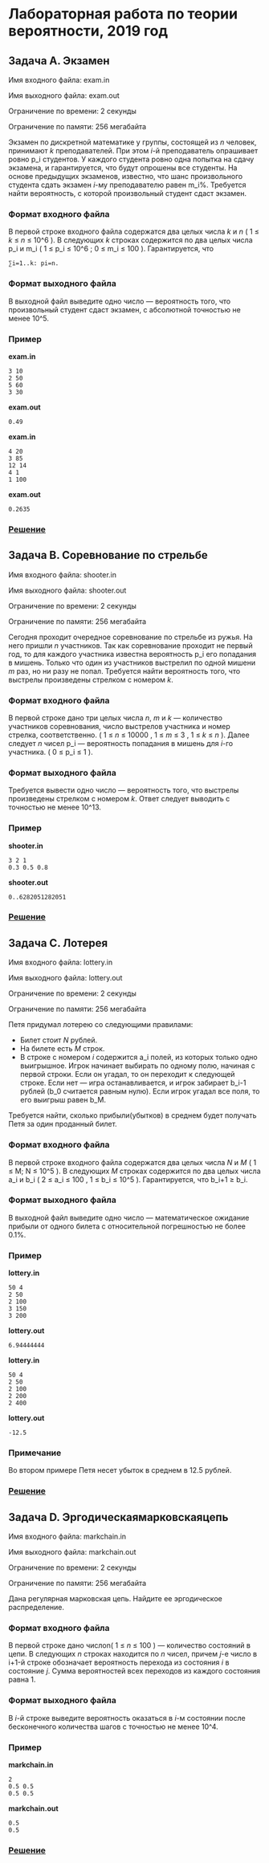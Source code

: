 # Лабораторная работа по теории вероятности, 2019 год

## Задача A. Экзамен

Имя входного файла: exam.in

Имя выходного файла: exam.out

Ограничение по времени: 2 секунды

Ограничение по памяти: 256 мегабайта

Экзамен по дискретной математике у группы, состоящей из _n_ человек, принимают _k_ преподавателей. При этом _i_-й преподаватель опрашивает ровно p_i студентов. У каждого студента ровно одна
попытка на сдачу экзамена, и гарантируется, что будут опрошены все студенты. На основе предыдущих экзаменов, известно, что шанс произвольного студента сдать экзамен _i_-му преподавателю
равен m_i%. Требуется найти вероятность, с которой произвольный студент сдаст экзамен.

### Формат входного файла

В первой строке входного файла содержатся два целых числа _k_ и _n_ ( 1 ≤ _k_ ≤ _n_ ≤ 10^6 ). В следующих _k_ строках содержится по два целых числа p_i и m_i ( 1 ≤ p_i ≤ 10^6 ; 0 ≤ m_i ≤ 100 ). Гарантируется,
что
```
∑i=1..k: pi=n.
```
### Формат выходного файла

В выходной файл выведите одно число — вероятность того, что произвольный студент сдаст
экзамен, с абсолютной точностью не менее 10^5.

### Пример

**exam.in**
```
3 10
2 50
5 60
3 30
```

**exam.out**
```
0.49
```

**exam.in**
```
4 20
3 85
12 14
4 1
1 100
```

**exam.out**
```
0.2635
```

### [Решение](A.cpp)

## Задача B. Соревнование по стрельбе

Имя входного файла: shooter.in

Имя выходного файла: shooter.out

Ограничение по времени: 2 секунды

Ограничение по памяти: 256 мегабайта

Сегодня проходит очередное соревнование по стрельбе из ружья. На него пришли _n_ участников.
Так как соревнование проходит не первый год, то для каждого участника известна вероятность p_i
его попадания в мишень. Только что один из участников выстрелил по одной мишени _m_ раз, но ни
разу не попал. Требуется найти вероятность того, что выстрелы произведены стрелком с номером
_k_.

### Формат входного файла

В первой строке дано три целых числа _n_, _m_ и _k_ — количество участников соревнования, число
выстрелов участника и номер стрелка, соответственно. ( 1 ≤ _n_ ≤ 10000 , 1 ≤ _m_ ≤ 3 , 1 ≤ _k_ ≤ _n_ ). Далее
следует _n_ чисел p_i — вероятность попадания в мишень для _i_-го участника. ( 0 ≤ p_i ≤ 1 ).

### Формат выходного файла

Требуется вывести одно число — вероятность того, что выстрелы произведены стрелком с номером _k_. Ответ следует выводить с точностью не менее 10^13.

### Пример

**shooter.in**
```
3 2 1
0.3 0.5 0.8
```

**shooter.out**
```
0..6282051282051
```

### [Решение](B.cpp)

## Задача C. Лотерея

Имя входного файла: lottery.in

Имя выходного файла: lottery.out

Ограничение по времени: 2 секунды

Ограничение по памяти: 256 мегабайта

Петя придумал лотерею со следующими правилами:
* Билет стоит _N_ рублей.
* На билете есть _M_ строк.
* В строке с номером _i_ содержится a_i полей, из которых только одно выигрышное. Игрок начинает выбирать по одному полю, начиная с первой строки. Если он угадал, то он переходит к
    следующей строке. Если нет — игра останавливается, и игрок забирает b_i-1 рублей (b_0 считается
    равным нулю). Если игрок угадал все поля, то его выигрыш равен b_M.

Требуется найти, сколько прибыли(убытков) в среднем будет получать Петя за один проданный
билет.

### Формат входного файла

В первой строке входного файла содержатся два целых числа _N_ и _M_ ( 1 ≤ M; N ≤ 10^5 ). В следующих _M_ строках содержится по два целых числа a_i и b_i ( 2 ≤ a_i ≤ 100 , 1 ≤ b_i ≤ 10^5 ). Гарантируется,
что b_i+1 ≥ b_i.

### Формат выходного файла

В выходной файл выведите одно число — математическое ожидание прибыли от одного билета
с относительной погрешностью не более 0.1%.

### Пример

**lottery.in**
```
50 4
2 50
2 100
3 150
3 200
```

**lottery.out**
```
6.94444444
```

**lottery.in**
```
50 4
2 50
2 100
2 200
2 400
```

**lottery.out**
```
-12.5
```

### Примечание
Во втором примере Петя несет убыток в среднем в 12.5 рублей.

### [Решение](C.cpp)

## Задача D. Эргодическаямарковскаяцепь

Имя входного файла: markchain.in

Имя выходного файла: markchain.out

Ограничение по времени: 2 секунды

Ограничение по памяти: 256 мегабайта

Дана регулярная марковская цепь. Найдите ее эргодическое распределение.

### Формат входного файла

В первой строке дано числоn( 1 ≤ _n_ ≤ 100 ) — количество состояний в цепи. В следующих _n_
строках находится по _n_ чисел, причем _j_-е число в i+1-й строке обозначает вероятность перехода
из состояния _i_ в состояние _j_. Сумма вероятностей всех переходов из каждого состояния равна 1.

### Формат выходного файла

В _i_-й строке выведите вероятность оказаться в _i_-м состоянии после бесконечного количества
шагов с точностью не менее 10^4.

### Пример

**markchain.in**
```
2
0.5 0.5
0.5 0.5
```

**markchain.out**
```
0.5
0.5
```

### [Решение](D.cpp)